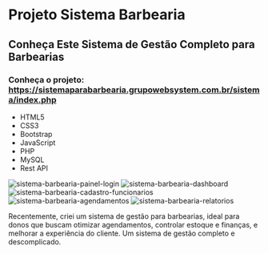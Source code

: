 # Projeto Sistema Barbearia
## Conheça Este Sistema de Gestão Completo para Barbearias
### Conheça o projeto: https://sistemaparabarbearia.grupowebsystem.com.br/sistema/index.php
- HTML5
- CSS3
- Bootstrap
- JavaScript
- PHP
- MySQL
- Rest API
  
 ![sistema-barbearia-painel-login](https://github.com/user-attachments/assets/5bf0cf5e-3cb3-491e-aae2-fec4e497e558)
![sistema-barbearia-dashboard](https://github.com/user-attachments/assets/544e0406-8611-4170-b2dc-d5c5914187bc)
![sistema-barbearia-cadastro-funcionarios](https://github.com/user-attachments/assets/63aeba4a-c572-40b3-8785-addda736527d)
![sistema-barbearia-agendamentos](https://github.com/user-attachments/assets/7b74f62d-7bc6-4dd6-9465-83e7bdfd20a6)
![sistema-barbearia-relatorios](https://github.com/user-attachments/assets/08885321-6f3b-4ba2-b8e6-64b974aa44df)

Recentemente, criei um sistema de gestão para barbearias, ideal para donos que buscam otimizar agendamentos, controlar estoque e finanças, e melhorar a experiência do cliente. Um sistema de gestão completo e descomplicado.
